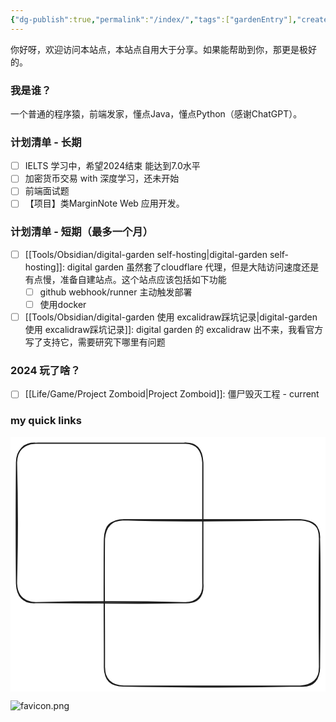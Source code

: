 ```yaml
---
{"dg-publish":true,"permalink":"/index/","tags":["gardenEntry"],"created":"2024-01-15T10:28:16.424+08:00","updated":"2024-01-16T10:12:10.916+08:00"}
---
```


你好呀，欢迎访问本站点，本站点自用大于分享。如果能帮助到你，那更是极好的。

### 我是谁？
一个普通的程序猿，前端发家，懂点Java，懂点Python（感谢ChatGPT）。

### 计划清单 - 长期
- [ ] IELTS 学习中，希望2024结束 能达到7.0水平
- [ ] 加密货币交易 with 深度学习，还未开始
- [ ] 前端面试题
- [ ] 【项目】类MarginNote Web 应用开发。

### 计划清单 - 短期（最多一个月）
+ [ ] [[Tools/Obsidian/digital-garden self-hosting\|digital-garden self-hosting]]: digital garden 虽然套了cloudflare 代理，但是大陆访问速度还是有点慢，准备自建站点。这个站点应该包括如下功能
	+ [ ] github webhook/runner 主动触发部署
	+ [ ] 使用docker
+ [ ] [[Tools/Obsidian/digital-garden 使用 excalidraw踩坑记录\|digital-garden 使用 excalidraw踩坑记录]]: digital garden 的 excalidraw 出不来，我看官方写了支持它，需要研究下哪里有问题 
### 2024 玩了啥？
- [ ] [[Life/Game/Project Zomboid\|Project Zomboid]]: 僵尸毁灭工程 - current

### my quick links
<svg version="1.1" xmlns="http://www.w3.org/2000/svg" viewBox="0 0 524.773193359375 424.560791015625" width="524.773193359375" height="424.560791015625" class="excalidraw-svg">  <!-- svg-source:excalidraw -->    <defs>    <style class="style-fonts">      @font-face {        font-family: "Virgil";        src: url("https://excalidraw.com/Virgil.woff2");      }      @font-face {        font-family: "Cascadia";        src: url("https://excalidraw.com/Cascadia.woff2");      }      @font-face {        font-family: "Assistant";        src: url("https://excalidraw.com/Assistant-Regular.woff2");      }    </style>      </defs>  <rect x="0" y="0" width="524.773193359375" height="424.560791015625" fill="#ffffff"/><g stroke-linecap="round" transform="translate(10 10) rotate(0 155.194580078125 132.75991821289062)"><path d="M32 0 C88.36 -0.54, 142.62 -0.29, 278.39 0 M32 0 C129.22 -0.11, 225.64 -0.12, 278.39 0 M278.39 0 C299.08 -1.96, 309.33 9.22, 310.39 32 M278.39 0 C298.7 -1.14, 308.99 9.84, 310.39 32 M310.39 32 C310.55 98.46, 309.92 166.03, 310.39 233.52 M310.39 32 C311.01 89.79, 311 146.5, 310.39 233.52 M310.39 233.52 C312 252.9, 300.63 266.89, 278.39 265.52 M310.39 233.52 C312.21 254.95, 301.9 267.64, 278.39 265.52 M278.39 265.52 C204.16 267.83, 127.94 265.18, 32 265.52 M278.39 265.52 C195.9 263.49, 113.61 263.65, 32 265.52 M32 265.52 C11.81 264.77, 0.91 254.44, 0 233.52 M32 265.52 C10.9 266.78, 0.81 255.04, 0 233.52 M0 233.52 C0.67 190.85, 3.03 146.47, 0 32 M0 233.52 C-0.32 190.58, -0.87 147.58, 0 32 M0 32 C0.02 12.16, 12.22 0.41, 32 0 M0 32 C0.94 11.74, 11.8 -1, 32 0" stroke="#1e1e1e" stroke-width="2" fill="none"/></g><g stroke-linecap="round" transform="translate(156.46728515625 137.3837890625) rotate(0 179.1529541015625 138.5885009765625)"><path d="M32 0 C105.2 0.46, 180.26 0.44, 326.31 0 M32 0 C97.63 2.64, 163.17 2.16, 326.31 0 M326.31 0 C349.53 1.85, 358.45 9.41, 358.31 32 M326.31 0 C349.07 1.99, 359.77 11.86, 358.31 32 M358.31 32 C357.85 74.58, 357.27 117.6, 358.31 245.18 M358.31 32 C359.77 79.74, 359.46 128.33, 358.31 245.18 M358.31 245.18 C359.01 266.67, 345.99 275.6, 326.31 277.18 M358.31 245.18 C358.13 265.54, 349.11 279.23, 326.31 277.18 M326.31 277.18 C228.24 277.71, 130.83 276.8, 32 277.18 M326.31 277.18 C242.03 278.96, 156.89 279.16, 32 277.18 M32 277.18 C11.66 276.31, -0.31 265.6, 0 245.18 M32 277.18 C10.08 276.49, 0.62 268.32, 0 245.18 M0 245.18 C0.23 190.67, -1.01 138.34, 0 32 M0 245.18 C0.26 162.11, -0.9 78.23, 0 32 M0 32 C0.96 8.82, 9.2 1.91, 32 0 M0 32 C1.62 12.58, 10.48 -0.03, 32 0" stroke="#1e1e1e" stroke-width="2" fill="none"/></g></svg>

![favicon.png](/img/user/attachments/favicon.png)